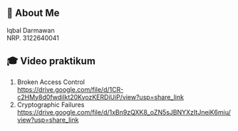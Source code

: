 ## 🚀 About Me

Iqbal Darmawan\
NRP. 3122640041


## 🎓 Video praktikum

1. Broken Access Control <br>
    https://drive.google.com/file/d/1CR-c2HMy8d0fwdiIkt20KyozKERDiUiP/view?usp=share_link
2. Cryptographic Failures <br>
https://drive.google.com/file/d/1xBn9zQXK8_oZN5sJBNYXzItJneiK6miu/view?usp=share_link